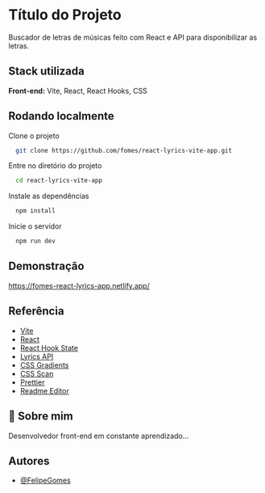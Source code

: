 
# Título do Projeto

Buscador de letras de músicas feito com React e API para disponibilizar as letras.


## Stack utilizada

**Front-end:** Vite, React, React Hooks, CSS


## Rodando localmente

Clone o projeto

```bash
  git clone https://github.com/fomes/react-lyrics-vite-app.git
```

Entre no diretório do projeto

```bash
  cd react-lyrics-vite-app
```

Instale as dependências

```bash
  npm install
```

Inicie o servidor

```bash
  npm run dev
```


## Demonstração

https://fomes-react-lyrics-app.netlify.app/


## Referência

 - [Vite](https://vitejs.dev/)
 - [React](https://pt-br.reactjs.org/)
 - [React Hook State](https://pt-br.reactjs.org/docs/hooks-state.html)
 - [Lyrics API](https://lyricsovh.docs.apiary.io/#)
 - [CSS Gradients](https://cssgradient.io/gradient-backgrounds/)
 - [CSS Scan]( https://getcssscan.com/css-buttons-examples)
 - [Prettier](https://prettier.io/)
 - [Readme Editor](https://readme.so/pt/editor)


## 🚀 Sobre mim
Desenvolvedor front-end em constante aprendizado...


## Autores

- [@FelipeGomes](https://www.github.com/fomes)
